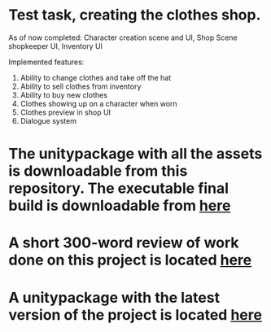 # Test task, creating the clothes shop.

As of now completed:
Character creation scene and UI,
Shop Scene shopkeeper UI, 
Inventory UI

Implemented features:
1. Ability to change clothes and take off the hat
2. Ability to sell clothes from inventory
3. Ability to buy new clothes
4. Clothes showing up on a character when worn
5. Clothes preview in shop UI
6. Dialogue system

# The unitypackage with all the assets is downloadable from this repository. The executable final build is downloadable from [here](https://github.com/Huggetz/Test-Task-Executable)
# A short 300-word review of work done on this project is located [here](https://github.com/Huggetz/Test-Task/blob/main/Documentation.pdf)
# A unitypackage with the latest version of the project is located [here](https://github.com/Huggetz/Test-Task/blob/main/Test%20Task%20Package.unitypackage)

